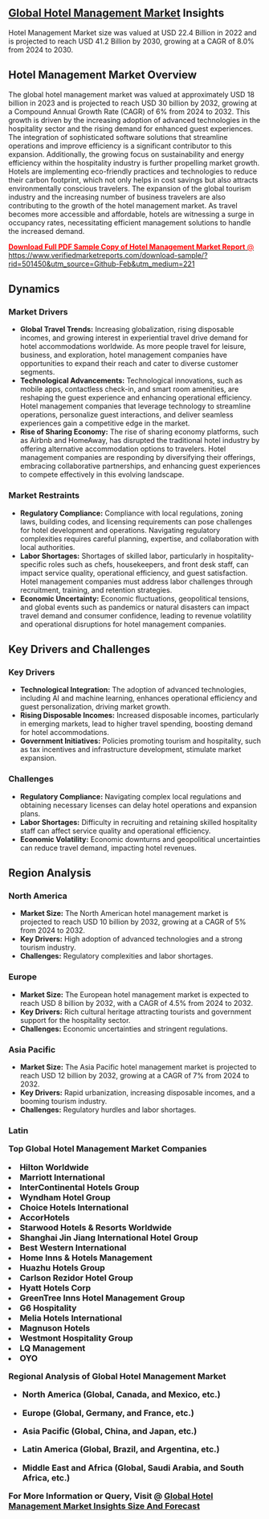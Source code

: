 <h2><a href="https://www.verifiedmarketreports.com/download-sample/?rid=501450&amp;utm_source=Github&amp;utm_medium=221" target="_blank">Global Hotel Management Market</a> Insights</h2><p>Hotel Management Market size was valued at USD 22.4 Billion in 2022 and is projected to reach USD 41.2 Billion by 2030, growing at a CAGR of 8.0% from 2024 to 2030.</p><p> <h2>Hotel Management Market Overview</h2> <p>The global hotel management market was valued at approximately USD 18 billion in 2023 and is projected to reach USD 30 billion by 2032, growing at a Compound Annual Growth Rate (CAGR) of 6% from 2024 to 2032. This growth is driven by the increasing adoption of advanced technologies in the hospitality sector and the rising demand for enhanced guest experiences. The integration of sophisticated software solutions that streamline operations and improve efficiency is a significant contributor to this expansion. Additionally, the growing focus on sustainability and energy efficiency within the hospitality industry is further propelling market growth. Hotels are implementing eco-friendly practices and technologies to reduce their carbon footprint, which not only helps in cost savings but also attracts environmentally conscious travelers. The expansion of the global tourism industry and the increasing number of business travelers are also contributing to the growth of the hotel management market. As travel becomes more accessible and affordable, hotels are witnessing a surge in occupancy rates, necessitating efficient management solutions to handle the increased demand. </p> <p><a href="#"><p><span class=""><span style="color: #ff0000;"><strong>Download Full PDF Sample Copy of Hotel Management Market Report</strong> @ </span><a href="https://www.verifiedmarketreports.com/download-sample/?rid=501450&amp;utm_source=Github-Feb&amp;utm_medium=221" target="_blank">https://www.verifiedmarketreports.com/download-sample/?rid=501450&amp;utm_source=Github-Feb&amp;utm_medium=221</a></span></p></a></p> <h2>Dynamics</h2> <h3>Market Drivers</h3> <ul> <li><strong>Global Travel Trends:</strong> Increasing globalization, rising disposable incomes, and growing interest in experiential travel drive demand for hotel accommodations worldwide. As more people travel for leisure, business, and exploration, hotel management companies have opportunities to expand their reach and cater to diverse customer segments. </li> <li><strong>Technological Advancements:</strong> Technological innovations, such as mobile apps, contactless check-in, and smart room amenities, are reshaping the guest experience and enhancing operational efficiency. Hotel management companies that leverage technology to streamline operations, personalize guest interactions, and deliver seamless experiences gain a competitive edge in the market. </li> <li><strong>Rise of Sharing Economy:</strong> The rise of sharing economy platforms, such as Airbnb and HomeAway, has disrupted the traditional hotel industry by offering alternative accommodation options to travelers. Hotel management companies are responding by diversifying their offerings, embracing collaborative partnerships, and enhancing guest experiences to compete effectively in this evolving landscape. </li> </ul> <h3>Market Restraints</h3> <ul> <li><strong>Regulatory Compliance:</strong> Compliance with local regulations, zoning laws, building codes, and licensing requirements can pose challenges for hotel development and operations. Navigating regulatory complexities requires careful planning, expertise, and collaboration with local authorities. </li> <li><strong>Labor Shortages:</strong> Shortages of skilled labor, particularly in hospitality-specific roles such as chefs, housekeepers, and front desk staff, can impact service quality, operational efficiency, and guest satisfaction. Hotel management companies must address labor challenges through recruitment, training, and retention strategies. </li> <li><strong>Economic Uncertainty:</strong> Economic fluctuations, geopolitical tensions, and global events such as pandemics or natural disasters can impact travel demand and consumer confidence, leading to revenue volatility and operational disruptions for hotel management companies. </li> </ul> <h2>Key Drivers and Challenges</h2> <h3>Key Drivers</h3> <ul> <li><strong>Technological Integration:</strong> The adoption of advanced technologies, including AI and machine learning, enhances operational efficiency and guest personalization, driving market growth. </li> <li><strong>Rising Disposable Incomes:</strong> Increased disposable incomes, particularly in emerging markets, lead to higher travel spending, boosting demand for hotel accommodations. </li> <li><strong>Government Initiatives:</strong> Policies promoting tourism and hospitality, such as tax incentives and infrastructure development, stimulate market expansion. </li> </ul> <h3>Challenges</h3> <ul> <li><strong>Regulatory Compliance:</strong> Navigating complex local regulations and obtaining necessary licenses can delay hotel operations and expansion plans. </li> <li><strong>Labor Shortages:</strong> Difficulty in recruiting and retaining skilled hospitality staff can affect service quality and operational efficiency. </li> <li><strong>Economic Volatility:</strong> Economic downturns and geopolitical uncertainties can reduce travel demand, impacting hotel revenues. </li> </ul> <h2>Region Analysis</h2> <h3>North America</h3> <ul> <li><strong>Market Size:</strong> The North American hotel management market is projected to reach USD 10 billion by 2032, growing at a CAGR of 5% from 2024 to 2032. </li> <li><strong>Key Drivers:</strong> High adoption of advanced technologies and a strong tourism industry. </li> <li><strong>Challenges:</strong> Regulatory complexities and labor shortages. </li> </ul> <h3>Europe</h3> <ul> <li><strong>Market Size:</strong> The European hotel management market is expected to reach USD 8 billion by 2032, with a CAGR of 4.5% from 2024 to 2032. </li> <li><strong>Key Drivers:</strong> Rich cultural heritage attracting tourists and government support for the hospitality sector. </li> <li><strong>Challenges:</strong> Economic uncertainties and stringent regulations. </li> </ul> <h3>Asia Pacific</h3> <ul> <li><strong>Market Size:</strong> The Asia Pacific hotel management market is projected to reach USD 12 billion by 2032, growing at a CAGR of 7% from 2024 to 2032. </li> <li><strong>Key Drivers:</strong> Rapid urbanization, increasing disposable incomes, and a booming tourism industry. </li> <li><strong>Challenges:</strong> Regulatory hurdles and labor shortages. </li> </ul> <h3>Latin</p><p><strong>Top Global Hotel Management Market Companies</strong></p><div data-test-id=""><p><li>Hilton Worldwide</li><li> Marriott International</li><li> InterContinental Hotels Group</li><li> Wyndham Hotel Group</li><li> Choice Hotels International</li><li> AccorHotels</li><li> Starwood Hotels & Resorts Worldwide</li><li> Shanghai Jin Jiang International Hotel Group</li><li> Best Western International</li><li> Home Inns & Hotels Management</li><li> Huazhu Hotels Group</li><li> Carlson Rezidor Hotel Group</li><li> Hyatt Hotels Corp</li><li> GreenTree Inns Hotel Management Group</li><li> G6 Hospitality</li><li> Melia Hotels International</li><li> Magnuson Hotels</li><li> Westmont Hospitality Group</li><li> LQ Management</li><li> OYO</li></p><div><strong>Regional Analysis of&nbsp;Global Hotel Management Market</strong></div><ul><li dir="ltr"><p dir="ltr">North America&nbsp;(Global, Canada, and Mexico, etc.)</p></li><li dir="ltr"><p dir="ltr">Europe (Global, Germany, and France, etc.)</p></li><li dir="ltr"><p dir="ltr">Asia Pacific&nbsp;(Global, China, and Japan, etc.)</p></li><li dir="ltr"><p dir="ltr">Latin America&nbsp;(Global, Brazil, and Argentina, etc.)</p></li><li dir="ltr">Middle East and Africa&nbsp;(Global, Saudi Arabia, and South Africa, etc.)</li></ul><p><strong>For More Information or Query, Visit @&nbsp;</strong><strong><a href="https://www.verifiedmarketreports.com/product/hotel-management-market/?utm_source=Github&amp;utm_medium=221" target="_blank">Global Hotel Management Market Insights Size And Forecast</a></strong></p></div>
